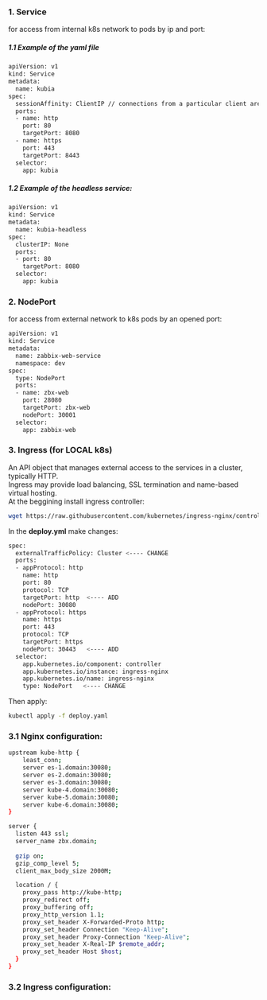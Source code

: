 ### 1. Service  
for access from internal k8s network to pods by ip and port:
##### 1.1 Example of the yaml file  
``` bash
apiVersion: v1
kind: Service
metadata:
  name: kubia
spec:
  sessionAffinity: ClientIP // connections from a particular client are passed to the same Pod each time
  ports:
  - name: http
    port: 80
    targetPort: 8080
  - name: https
    port: 443
    targetPort: 8443
  selector:
    app: kubia
```  
##### 1.2 Example of the headless service:  
``` bash
apiVersion: v1
kind: Service
metadata:
  name: kubia-headless
spec:
  clusterIP: None
  ports:
  - port: 80
    targetPort: 8080
  selector:
    app: kubia
```
### 2. NodePort  
for access from external network to k8s pods by an opened port:
``` bash
apiVersion: v1
kind: Service
metadata:
  name: zabbix-web-service
  namespace: dev
spec:
  type: NodePort
  ports:
  - name: zbx-web
    port: 28080
    targetPort: zbx-web
    nodePort: 30001
  selector:
    app: zabbix-web
```
### 3. Ingress (for LOCAL k8s)
An API object that manages external access to the services in a cluster, typically HTTP.  
Ingress may provide load balancing, SSL termination and name-based virtual hosting.  
At the beggining install ingress controller:  
``` bash
wget https://raw.githubusercontent.com/kubernetes/ingress-nginx/controller-v1.2.0/deploy/static/provider/cloud/deploy.yaml
```
In the **deploy.yml** make changes:  
``` bash
spec:
  externalTrafficPolicy: Cluster <---- CHANGE
  ports:
  - appProtocol: http
    name: http
    port: 80
    protocol: TCP
    targetPort: http  <---- ADD
    nodePort: 30080
  - appProtocol: https
    name: https
    port: 443
    protocol: TCP
    targetPort: https
    nodePort: 30443   <---- ADD
  selector:
    app.kubernetes.io/component: controller
    app.kubernetes.io/instance: ingress-nginx
    app.kubernetes.io/name: ingress-nginx
    type: NodePort   <---- CHANGE
```
Then apply:  
``` bash
kubectl apply -f deploy.yaml
```
### 3.1 Nginx configuration:  
``` bash
upstream kube-http {
	least_conn;
	server es-1.domain:30080;
	server es-2.domain:30080;
	server es-3.domain:30080;
	server kube-4.domain:30080;
	server kube-5.domain:30080;
	server kube-6.domain:30080;
}

server {
  listen 443 ssl;
  server_name zbx.domain;
   
  gzip on;
  gzip_comp_level 5;
  client_max_body_size 2000M;

  location / {
    proxy_pass http://kube-http;
    proxy_redirect off;
    proxy_buffering off;
    proxy_http_version 1.1;
    proxy_set_header X-Forwarded-Proto http;
    proxy_set_header Connection "Keep-Alive";
    proxy_set_header Proxy-Connection "Keep-Alive";
    proxy_set_header X-Real-IP $remote_addr;
    proxy_set_header Host $host;
  }
}
```
### 3.2 Ingress configuration:

